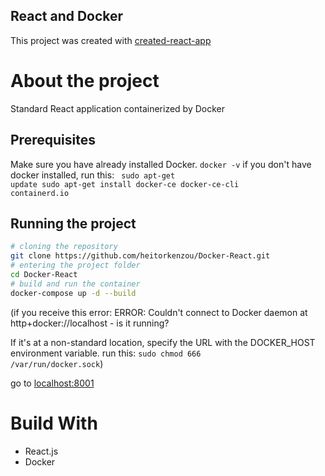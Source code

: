 ## React and Docker

This project was created with <a href="https://github.com/facebook/create-react-app">created-react-app</a>

# About the project

Standard React application containerized by Docker 

## Prerequisites

Make sure you have already installed Docker. 
<code>docker -v</code>
if you don't have docker installed, run this: 
<code> sudo apt-get update</code><code> sudo apt-get install docker-ce docker-ce-cli containerd.io
</code>

## Running the project

```bash
# cloning the repository
git clone https://github.com/heitorkenzou/Docker-React.git
# entering the project folder
cd Docker-React
# build and run the container
docker-compose up -d --build

```

(if you receive this error: ERROR: Couldn't connect to Docker daemon at http+docker://localhost - is it running?

If it's at a non-standard location, specify the URL with the DOCKER_HOST environment variable.
run this: <code>sudo chmod 666 /var/run/docker.sock</code>)

go to <a href="http://localhost:8001">localhost:8001</a>
  
# Build With
  
 - React.js
 - Docker




